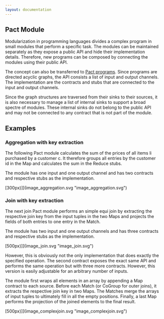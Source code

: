```yaml
---
layout: documentation
---
```

Pact Module
-----------

Modularization in programming languages divides a complex program in
small modules that perform a specific task. The modules can be
maintained separately as they expose a public API and hide their
implementation details. Therefore, new programs can be composed by
connecting the modules using their public API.

The concept can also be transferred to [Pact
programs](writepactprogram.html "writepactprogram").
Since programs are directed acyclic graphs, the API consists a list of
input and output channels. The implementation are the contracts and
stubs that are connected to the input and output channels.

Since the graph structures are traversed from their sinks to their
sources, it is also necessary to manage a list of internal sinks to
support a broad spectre of modules. These internal sinks do not belong
to the public API and may not be connected to any contract that is not
part of the module.

Examples
--------

### Aggregation with key extraction

The following Pact module calculates the sum of the prices of all items
li purchased by a customer c. It therefore groups all entries by the
customer id in the Map and calculates the sum in the Reduce stubs.

The module has one input and one output channel and has two contracts
and respective stubs as the implementation.

[300px)]](image_aggregation.svg "image_aggregation.svg")

### Join with key extraction

The next join Pact module performs an simple equi join by extracting the
respective join key from the input tuples in the two Maps and projects
the fields of both entries to one entry in the Match.

The module has two input and one output channels and has three contracts
and respective stubs as the implementation.

[500px)]](image_join.svg "image_join.svg")

However, this is obviously not the only implementation that does exactly
the specified operation. The second contract exposes the exact same API
and performs the same operation but with three more contracts. However,
this version is easily adjustable for an arbitrary number of inputs.

The module first wraps all elements in an array by appending a Map
contract to each source. Before each Match (or CoGroup for outer joins),
it extracts the respective join key in two Maps. The Matches merge the
arrays of input tuples to ultimately fill in all the empty positions.
Finally, a last Map performs the projection of the joined elements to
the final result.

[500px)]](image_complexjoin.svg "image_complexjoin.svg")
